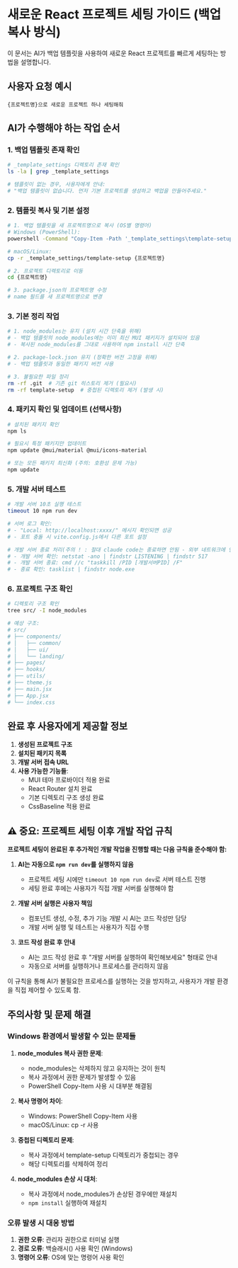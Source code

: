 # 새로운 React 프로젝트 세팅 가이드 (백업 복사 방식)

이 문서는 AI가 백업 템플릿을 사용하여 새로운 React 프로젝트를 빠르게 세팅하는 방법을 설명합니다.

## 사용자 요청 예시
```
{프로젝트명}으로 새로운 프로젝트 하나 세팅해줘
```

## AI가 수행해야 하는 작업 순서

### 1. 백업 템플릿 존재 확인
```bash
# _template_settings 디렉토리 존재 확인
ls -la | grep _template_settings

# 템플릿이 없는 경우, 사용자에게 안내:
# "백업 템플릿이 없습니다. 먼저 기본 프로젝트를 생성하고 백업을 만들어주세요."
```

### 2. 템플릿 복사 및 기본 설정
```bash
# 1. 백업 템플릿을 새 프로젝트명으로 복사 (OS별 명령어)
# Windows (PowerShell):
powershell -Command "Copy-Item -Path '_template_settings\template-setup' -Destination '{프로젝트명}' -Recurse"

# macOS/Linux:
cp -r _template_settings/template-setup {프로젝트명}

# 2. 프로젝트 디렉토리로 이동
cd {프로젝트명}

# 3. package.json의 프로젝트명 수정
# name 필드를 새 프로젝트명으로 변경
```

### 3. 기본 정리 작업
```bash
# 1. node_modules는 유지 (설치 시간 단축을 위해)
# - 백업 템플릿의 node_modules에는 이미 최신 MUI 패키지가 설치되어 있음
# - 복사된 node_modules를 그대로 사용하여 npm install 시간 단축

# 2. package-lock.json 유지 (정확한 버전 고정을 위해)
# - 백업 템플릿과 동일한 패키지 버전 사용

# 3. 불필요한 파일 정리
rm -rf .git  # 기존 git 히스토리 제거 (필요시)
rm -rf template-setup  # 중첩된 디렉토리 제거 (발생 시)
```

### 4. 패키지 확인 및 업데이트 (선택사항)
```bash
# 설치된 패키지 확인
npm ls

# 필요시 특정 패키지만 업데이트
npm update @mui/material @mui/icons-material

# 또는 모든 패키지 최신화 (주의: 호환성 문제 가능)
npm update
```

### 5. 개발 서버 테스트
```bash
# 개발 서버 10초 실행 테스트
timeout 10 npm run dev

# 서버 로그 확인:
# - "Local: http://localhost:xxxx/" 메시지 확인되면 성공
# - 포트 충돌 시 vite.config.js에서 다른 포트 설정

# 개발 서버 종료 처리(주의 ! : 절대 claude code는 종료하면 안됨 - 외부 네트워크에 연결된 것은 종료 x)
# - 개발 서버 확인: netstat -ano | findstr LISTENING | findstr 517
# - 개발 서버 종료: cmd //c "taskkill /PID [개발서버PID] /F"
# - 종료 확인: tasklist | findstr node.exe
```

### 6. 프로젝트 구조 확인
```bash
# 디렉토리 구조 확인
tree src/ -I node_modules

# 예상 구조:
# src/
# ├── components/
# │   ├── common/
# │   ├── ui/
# │   └── landing/
# ├── pages/
# ├── hooks/
# ├── utils/
# ├── theme.js
# ├── main.jsx
# ├── App.jsx
# └── index.css
```

## 완료 후 사용자에게 제공할 정보

1. **생성된 프로젝트 구조**
2. **설치된 패키지 목록**
3. **개발 서버 접속 URL**
4. **사용 가능한 기능들**:
   - MUI 테마 프로바이더 적용 완료
   - React Router 설치 완료
   - 기본 디렉토리 구조 생성 완료
   - CssBaseline 적용 완료

## ⚠️ 중요: 프로젝트 세팅 이후 개발 작업 규칙

**프로젝트 세팅이 완료된 후 추가적인 개발 작업을 진행할 때는 다음 규칙을 준수해야 함:**

1. **AI는 자동으로 `npm run dev`를 실행하지 않음**
   - 프로젝트 세팅 시에만 `timeout 10 npm run dev`로 서버 테스트 진행
   - 세팅 완료 후에는 사용자가 직접 개발 서버를 실행해야 함

2. **개발 서버 실행은 사용자 책임**
   - 컴포넌트 생성, 수정, 추가 기능 개발 시 AI는 코드 작성만 담당
   - 개발 서버 실행 및 테스트는 사용자가 직접 수행

3. **코드 작성 완료 후 안내**
   - AI는 코드 작성 완료 후 "개발 서버를 실행하여 확인해보세요" 형태로 안내
   - 자동으로 서버를 실행하거나 프로세스를 관리하지 않음

이 규칙을 통해 AI가 불필요한 프로세스를 실행하는 것을 방지하고, 사용자가 개발 환경을 직접 제어할 수 있도록 함.

## 주의사항 및 문제 해결

### Windows 환경에서 발생할 수 있는 문제들

1. **node_modules 복사 권한 문제**:
   - node_modules는 삭제하지 않고 유지하는 것이 원칙
   - 복사 과정에서 권한 문제가 발생할 수 있음
   - PowerShell Copy-Item 사용 시 대부분 해결됨

2. **복사 명령어 차이**:
   - Windows: PowerShell Copy-Item 사용
   - macOS/Linux: cp -r 사용

3. **중첩된 디렉토리 문제**:
   - 복사 과정에서 template-setup 디렉토리가 중첩되는 경우
   - 해당 디렉토리를 삭제하여 정리

4. **node_modules 손상 시 대처**:
   - 복사 과정에서 node_modules가 손상된 경우에만 재설치
   - `npm install` 실행하여 재설치

### 오류 발생 시 대응 방법

1. **권한 오류**: 관리자 권한으로 터미널 실행
2. **경로 오류**: 백슬래시(\) 사용 확인 (Windows)
3. **명령어 오류**: OS에 맞는 명령어 사용 확인
